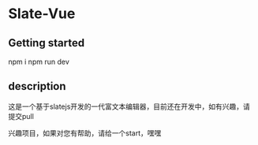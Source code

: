 # Slate-Vue

## Getting started

npm i
npm run dev

## description

这是一个基于slatejs开发的一代富文本编辑器，目前还在开发中，如有兴趣，请提交pull

兴趣项目，如果对您有帮助，请给一个start，嘿嘿